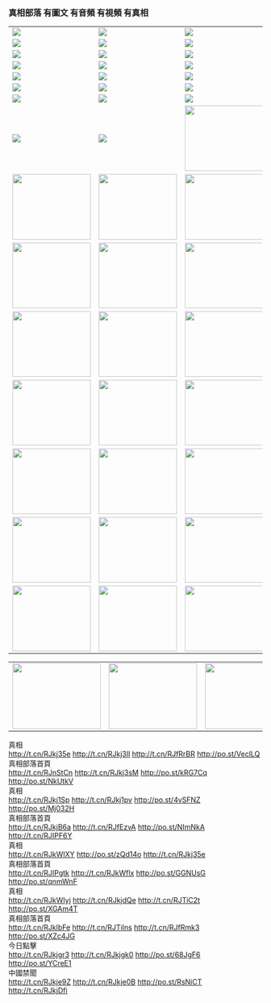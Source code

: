 

### 真相部落 有圖文 有音頻 有視頻 有真相<br>



<table>
<tr>
	<td><a href="http://065.crownka.com/xtr/107/"><img  src ="http://065.crownka.com/pic/2017/02/107.jpg"></a></td>
	<td><a href="http://065.crownka.com/xtr/829/"><img src ="http://065.crownka.com/pic/2017/02/829.jpg"></a></td>
	<td><a href="http://065.crownka.com/xtr/69/"><img  src ="http://065.crownka.com/pic/2017/02/69.jpg"></a></td>
	<td><a href="http://065.crownka.com/xtr/99/"><img  src ="http://065.crownka.com/pic/2017/02/99.jpg"></a></td>
</tr>
<tr>
	<td><a href="http://065.crownka.com/xtr/40/"><img  src ="http://065.crownka.com/pic/2017/02/40.jpg"></a></td>
	<td><a href="http://065.crownka.com/xtr/20/"><img  src ="http://065.crownka.com/pic/2017/02/20.jpg"></a></td>
	<td><a href="http://065.crownka.com/xtr/81/"><img  src ="http://065.crownka.com/pic/2017/02/81.jpg"></a></td>
	<td><a href="http://065.crownka.com/xtr/2/"><img  src ="http://065.crownka.com/pic/2017/02/2.jpg"></a></td>
</tr>
<tr>
	<td><a href="http://065.crownka.com/xtr/86/"><img  src ="http://065.crownka.com/pic/2017/02/86.jpg"></a></td>
	<td><a href="http://065.crownka.com/xtr/109/"><img  src ="http://065.crownka.com/pic/2017/02/109.jpg"></a></td>
	<td><a href="http://065.crownka.com/xtr/1378/"><img  src ="http://065.crownka.com/pic/2017/02/1378.jpg"></a></td>
	<td><a href="http://065.crownka.com/xtr/57/"><img  src ="http://065.crownka.com/pic/2017/02/57.jpg"></a></td>
</tr>
<tr>
	<td><a href="http://065.crownka.com/xtr/1219/"><img  src ="http://065.crownka.com/pic/2017/02/1219.jpg"></a></td>
	<td><a href="http://065.crownka.com/xtr/1220/"><img  src ="http://065.crownka.com/pic/2017/02/1220.jpg"></a></td>
	<td><a href="http://065.crownka.com/xtr/1221/"><img  src ="http://065.crownka.com/pic/2017/02/1221.jpg"></a></td>
	<td><a href="http://065.crownka.com/xtr/51/"><img  src ="http://065.crownka.com/pic/2017/02/51.jpg"></a></td>
</tr>
<tr>
	<td><a href="http://065.crownka.com/xtr/1055/"><img  src ="http://065.crownka.com/pic/2017/02/1055.jpg"></a></td>
	<td><a href="http://065.crownka.com/xtr/611/"><img  src ="http://065.crownka.com/pic/2017/02/611.jpg"></a></td>
	<td><a href="http://065.crownka.com/xtr/1121/"><img  src ="http://065.crownka.com/pic/2017/02/1121.jpg"></a></td>
	<td><a href="http://065.crownka.com/xtr/610/"><img  src ="http://065.crownka.com/pic/2017/02/610.jpg"></a></td>
</tr>
<tr>
	<td><a href="http://065.crownka.com/xtr/1128/"><img  src ="http://065.crownka.com/pic/2017/02/1128.jpg"></a></td>
	<td><a href="http://065.crownka.com/xtr/1395/"><img  src ="http://065.crownka.com/pic/2017/02/1406.jpg"></a></td>
	<td><a href="http://065.crownka.com/xtr/1407/"><img  src ="http://065.crownka.com/pic/2017/02/1407.jpg"></a></td>
	<td><a href="http://065.crownka.com/xtr/934/"><img  src ="http://065.crownka.com/pic/2017/02/934.jpg"></a></td>
</tr>
<tr>
	<td><a href="http://065.crownka.com/xtr/641/"><img  src ="http://065.crownka.com/pic/2017/02/641.jpg"></a></td>
	<td><a href="http://065.crownka.com/xtr/949/"><img  src ="http://065.crownka.com/pic/2017/02/949.jpg"></a></td>
	<td><a href="http://065.crownka.com/xtr/112/"><img  src ="http://065.crownka.com/pic/2017/02/112.jpg"></a></td>
	<td><a href="http://065.crownka.com/xtr/812/"><img  src ="http://065.crownka.com/pic/2017/02/812.jpg"></a></td>
</tr>
<tr>
	<td><a href="http://065.crownka.com/xtr/103/"><img  src ="http://065.crownka.com/pic/2017/02/103.jpg"></a></td>
	<td><a href="http://065.crownka.com/xtr/3/"><img  src ="http://065.crownka.com/pic/2017/02/3.jpg"></a></td>
	<td><A HREF="http://065.crownka.com/mp4/zx/2015/11/Lkmtt.mp4" target="_blank" title="蓮開滿天庭"><img  src="http://065.crownka.com/pic/2015/11/Lkmtt3480_jssor.jpg"  style="width:155px;height:130px;"></A></td>
	<td><A HREF="http://065.crownka.com/mp4/zx/2015/11/2013513.mp4" target="_blank" title="飛旋的法輪"><img  src="http://065.crownka.com/pic/2015/11/falun480_jssor.jpg"  style="width:155px;height:130px;"></A></td>
</tr>
<tr>
	<td><A HREF="http://065.crownka.com/mp4/zx/2015/11/NYParade.mp4" target="_blank" title="2004年4月10日法輪功紐約大遊行"><img  src="http://065.crownka.com/pic/2015/11/nyparade480_jssor.jpg"  style="width:155px;height:130px;"></A></td>
	<td><A HREF="http://065.crownka.com/mp4/news617/2015/05/WEB_s28093.mp4" target="_blank" title="2015年世界法輪大法日特別報導"><img  src="http://065.crownka.com/pic/2015/11/p6752711a666997037_jssor.jpg"  style="width:155px;height:130px;"></A></td>
	<td><A HREF="http://065.crownka.com/mp4/news829/2015/11/30211_326650.mp4" target="_blank" title="滄州綁架案連審四天 民眾抹淚稱審好人"><img  src="http://065.crownka.com/pic/2015/11/changzhou2480_jssor.jpg"  style="width:155px;height:130px;"></A></td>
	<td><A HREF="http://065.crownka.com/mp4/mhph/2015/10/changzhou.mp4" target="_blank" title="滄州真相--獅城血淚"><img  src="http://065.crownka.com/pic/2015/11/changzhou480_jssor.jpg"  style="width:155px;height:130px;"></A></td>
</tr>
<tr>
	<td><A HREF="http://065.crownka.com/mp4/mhjd/mhjd_55.mp4" target="_blank" title="正義律師與無罪辯護"><img  src="http://065.crownka.com/pic/2015/11/wzbh480_jssor.jpg"  style="width:155px;height:130px;"></A></td>
	<td><A HREF="http://065.crownka.com/mp4/zx/2015/11/layerkcs.mp4" target="_blank" title="中國的良心--高智晟律師"><img  src="http://065.crownka.com/pic/2015/11/layerkcs2480_jssor.jpg"  style="width:155px;height:130px;"></A></td>
	<td><A HREF="http://065.crownka.com/mp4/mhph/2015/10/szxl.mp4" target="_blank" title="神州血淚--北京、大慶、廣東、哈爾濱"><img  src="http://065.crownka.com/pic/2015/11/szxl480_jssor.jpg"  style="width:155px;height:130px;"></A></td>
	<td><A HREF="http://065.crownka.com/mp4/zx/2015/11/TangShanFFXS.mp4" target="_blank" title="真相紀錄片：鳳凰新生"><img  src="http://065.crownka.com/pic/2015/11/fhxs2480_jssor.jpg"  style="width:155px;height:130px;"></A></td>
</tr>
<tr>
	<td><A HREF="http://065.crownka.com/mp4/zx/2015/11/jidong.mp4" target="_blank" title="冀東監獄的罪惡"><img  src="http://065.crownka.com/pic/2015/11/jidong480_jssor.jpg"  style="width:155px;height:130px;"></A></td>
	<td><A HREF="http://065.crownka.com/mp4/mhph/2015/10/tangshan.mp4" target="_blank" title="鳳凰血淚"><img  src="http://065.crownka.com/pic/2015/11/tangshan480_jssor.jpg"  style="width:155px;height:130px;"></A>
					</div></td>
	<td>	<A HREF="http://065.crownka.com/mp4/mhph/2015/10/zfxtzxl.mp4" target="_blank" title="政法系統罪行錄--唐山篇"><img  src="http://065.crownka.com/pic/2015/11/zfxtzxl480_jssor.jpg"  style="width:155px;height:130px;"></A></td>
	<td><A HREF="http://065.crownka.com/mp4/mhph/2015/10/QDBG.mp4" target="_blank" title="青島悲歌"><img  src="http://065.crownka.com/pic/2015/10/qdbg2480_jssor.jpg"  style="width:155px;height:130px;"></A></td>
</tr>
<tr>
	<td><A HREF="http://065.crownka.com/mp4/mhph/2015/10/huludao.mp4" target="_blank" title="葫蘆島永恆的見證"><img  src="http://065.crownka.com/pic/2015/10/huludao480_jssor.jpg"  style="width:155px;height:130px;"></A></td>
	<td><A HREF="http://065.crownka.com/mp4/mhph/2015/10/qbzx.mp4" target="_blank" title="湖畔泉邊聽真相-濟南泉城的傳奇"><img  src="http://065.crownka.com/pic/2015/10/hupan480_jssor.jpg"  style="width:155px;height:130px;"></A></td>
	<td><A HREF="http://065.crownka.com/mp4/mhph/2015/10/baoding_dvd_v2.mp4" target="_blank" title="燕趙悲歌"><img  src="http://065.crownka.com/pic/2015/10/yzbg480_jssor.jpg"  style="width:155px;height:130px;"></A></td>
	<td><A HREF="http://065.crownka.com/mp4/zx/2015/11/meihuashi_complete_ED2.0.mp4" target="_blank" title="梅花詩完整版"><img  src="http://065.crownka.com/pic/2015/11/mhs480_jssor.jpg"  style="width:155px;height:130px;"></A></td>
</tr>
<tr>
	<td><A HREF="http://065.crownka.com/mp4/zx/2015/11/fengbei512k.mp4" target="_blank" title="豐碑"><img  src="http://065.crownka.com/pic/2015/11/fongbei480_jssor.jpg"  style="width:155px;height:130px;"></A></td>
	<td><A HREF="http://065.crownka.com/mp4/zx/2015/11/fytdxComplete.mp4" target="_blank" title="風雨天地行全集"><img  src="http://065.crownka.com/pic/2015/11/fytdxWhite480_jssor.jpg"  style="width:155px;height:130px;"></A></td>
	<td><A HREF="http://065.crownka.com/mp4/zx/2015/11/JianZheng.mp4" target="_blank" title="見證"><img  src="http://065.crownka.com/pic/2015/11/witness480_jssor.jpg"  style="width:155px;height:130px;"></A></td>
	<td><A HREF="http://065.crownka.com/mp4/mhph/2015/10/hcym.mp4" target="_blank" title="紅朝陰謀"><img  src="http://065.crownka.com/pic/2015/10/hcym480_jssor.jpg"  style="width:155px;height:130px;"></A></td>
</tr>
<tr>
	<td><A HREF="http://065.crownka.com/mp4/zx/2015/11/zfzxPalV3.mp4" target="_blank" title="是自焚還是騙局"><img  src="http://065.crownka.com/pic/2015/11/zfzx4805_jssor.jpg"  style="width:155px;height:130px;"></A></td>
	<td><A HREF="http://065.crownka.com/mp4/zx/2015/11/lsdspMsyTd.mp4" target="_blank" title="歷史的審判"><img  src="http://065.crownka.com/pic/2015/11/lsdsp480_jssor.jpg"  style="width:155px;height:130px;"></A></td>
	<td><A HREF="http://065.crownka.com/mp4/news886/2015/11/concat886.mp4" target="_blank" title="一周全球控告江澤民"><img  src="http://065.crownka.com/pic/2015/11/news886480_jssor.jpg"  style="width:155px;height:130px;"></A></td>
	<td><A HREF="http://065.crownka.com/mp4/news1378/2014/08/CQSD_s0_e4_v2_i0-CQSD_4-video.mp4" target="_blank" title="歐洲的抉擇"><img  src="http://065.crownka.com/pic/2015/11/p5143421a564166643-ss_jssor.jpg"  style="width:155px;height:130px;"></A></td>
</tr>
<tr>
	<td><A HREF="http://065.crownka.com/mp4/zx/2015/11/hk20150720parade.mp4" target="_blank" title="港法輪功反迫害大遊行 大陸遊客震撼"><img  src="http://065.crownka.com/pic/2015/11/281098-ss_jssor.jpg"  style="width:155px;height:130px;"></A></td>
	<td><A HREF="http://065.crownka.com/mp4/zx/2015/11/20150720hkParade512k.mp4" target="_blank" title="香港法輪功720遊行聲援訴江潮"><img  src="http://065.crownka.com/pic/2015/11/2015720parade480_jssor.jpg"  style="width:155px;height:130px;"></A></td>
	<td><A HREF="http://065.crownka.com/mp4/zx/2015/11/hktdc512.mp4" target="_blank" title="香港退黨潮"><img  src="http://065.crownka.com/pic/2015/11/hktdc480_jssor.jpg"  style="width:155px;height:130px;"></A></td>
	<td><A HREF="http://065.crownka.com/mp4/news413/2015/11/concat413.mp4" target="_blank" title="本月退黨精選"><img  src="http://065.crownka.com/pic/2015/11/tuidang480_jssor.jpg"  style="width:155px;height:130px;"></A></td>
</tr>
</table>

<table>
<tr>
	<td><A HREF="http://065.crownka.com/mp4/news823/2015/11/TSZG_British_1_QA_A_TSZG-61-1_XinHaoNianZuoZh_P617180.mp4" target="_blank" title="辛灝年：紀念《九評共產黨》發表十週年演講"><img  src="http://065.crownka.com/pic/2015/11/xhn9p10480_jssor.jpg"    width="175px" height="130px"></A></td>
	<td><A HREF="http://065.crownka.com/mp4/news57/2015/11/JPGCD8.mp4" target="_blank" title="【九評之八】評中國共產黨的邪教本質"><img  src="http://065.crownka.com/pic/2015/11/9pkcd8p480_jssor.jpg"    width="175px" height="130px"></A></td>
	<td><A HREF="http://065.crownka.com/mp4/other/kao.Chih.Sheng_story.mp4"  target="_blank" title="超越恐懼:高智晟的故事"				style="font-size:20px;"><img src="http://065.crownka.com/pic/2016/12/GZS201408070902.jpg"   width="175px" height="130px">
						</A></td>
	<td><A HREF="http://065.crownka.com/mp4/zx/2016/11/oh10yearsInv.mp4"  target="_blank" title="紀錄片《活摘 十年調查》完整版" style="font-size:20px;"><img src="http://065.crownka.com/pic/2016/11/10yearsOHinv.jpg"  width="175px" height="130px">
						</A></td>
</tr>
</table>









<div class="linkbox"><div class="title">真相<div id="url">  <a href="http://t.cn/RJkj35e" target=_blank>http://t.cn/RJkj35e</a>    <a href="http://t.cn/RJkj3Il" target=_blank>http://t.cn/RJkj3Il</a>    <a href="http://t.cn/RJfRrBR" target=_blank>http://t.cn/RJfRrBR</a>    <a href="http://po.st/VeclLQ" target=_blank>http://po.st/VeclLQ</a>  </div></div><div class="title">真相部落首頁<div id="url">  <a href="http://t.cn/RJnStCn" target=_blank>http://t.cn/RJnStCn</a>    <a href="http://t.cn/RJkj3sM" target=_blank>http://t.cn/RJkj3sM</a>    <a href="http://po.st/kRG7Cq" target=_blank>http://po.st/kRG7Cq</a>    <a href="http://po.st/NkUtkV" target=_blank>http://po.st/NkUtkV</a>  </div></div><div class="title">真相<div id="url">  <a href="http://t.cn/RJkj1Sp" target=_blank>http://t.cn/RJkj1Sp</a>    <a href="http://t.cn/RJkj1pv" target=_blank>http://t.cn/RJkj1pv</a>    <a href="http://po.st/4vSFNZ" target=_blank>http://po.st/4vSFNZ</a>    <a href="http://po.st/Mj032H" target=_blank>http://po.st/Mj032H</a>  </div></div><div class="title">真相部落首頁<div id="url">  <a href="http://t.cn/RJkjB6a" target=_blank>http://t.cn/RJkjB6a</a>    <a href="http://t.cn/RJfEzvA" target=_blank>http://t.cn/RJfEzvA</a>    <a href="http://po.st/NImNkA" target=_blank>http://po.st/NImNkA</a>    <a href="http://t.cn/RJIPF6Y" target=_blank>http://t.cn/RJIPF6Y</a>  </div></div><div class="title">真相<div id="url">  <a href="" target=_blank></a>    <a href="http://t.cn/RJkWIXY" target=_blank>http://t.cn/RJkWIXY</a>    <a href="http://po.st/zQd14o" target=_blank>http://po.st/zQd14o</a>    <a href="http://t.cn/RJkj35e" target=_blank>http://t.cn/RJkj35e</a>  </div></div><div class="title">真相部落首頁<div id="url">  <a href="http://t.cn/RJIPgtk" target=_blank>http://t.cn/RJIPgtk</a>    <a href="http://t.cn/RJkWflx" target=_blank>http://t.cn/RJkWflx</a>    <a href="http://po.st/GGNUsG" target=_blank>http://po.st/GGNUsG</a>    <a href="http://po.st/qnmWnF" target=_blank>http://po.st/qnmWnF</a>  </div></div><div class="title">真相<div id="url">  <a href="http://t.cn/RJkWIyj" target=_blank>http://t.cn/RJkWIyj</a>    <a href="http://t.cn/RJkjdQe" target=_blank>http://t.cn/RJkjdQe</a>    <a href="http://t.cn/RJTiC2t" target=_blank>http://t.cn/RJTiC2t</a>    <a href="http://po.st/XGAm4T" target=_blank>http://po.st/XGAm4T</a>  </div></div><div class="title">真相部落首頁<div id="url">  <a href="http://t.cn/RJklbFe" target=_blank>http://t.cn/RJklbFe</a>    <a href="http://t.cn/RJTilns" target=_blank>http://t.cn/RJTilns</a>    <a href="http://t.cn/RJfRmk3" target=_blank>http://t.cn/RJfRmk3</a>    <a href="http://po.st/XZc4JG" target=_blank>http://po.st/XZc4JG</a>  </div></div><div class="title">今日點擊<div id="url">  <a href="http://t.cn/RJkjgr3" target=_blank>http://t.cn/RJkjgr3</a>    <a href="http://t.cn/RJkjgk0" target=_blank>http://t.cn/RJkjgk0</a>    <a href="http://po.st/68JgF6" target=_blank>http://po.st/68JgF6</a>    <a href="http://po.st/YCreE1" target=_blank>http://po.st/YCreE1</a>  </div></div><div class="title">中國禁聞<div id="url">  <a href="http://t.cn/RJkje9Z" target=_blank>http://t.cn/RJkje9Z</a>    <a href="http://t.cn/RJkje0B" target=_blank>http://t.cn/RJkje0B</a>    <a href="http://po.st/RsNiCT" target=_blank>http://po.st/RsNiCT</a>    <a href="http://t.cn/RJkjDfi" target=_blank>http://t.cn/RJkjDfi</a>  </div></div></div>

